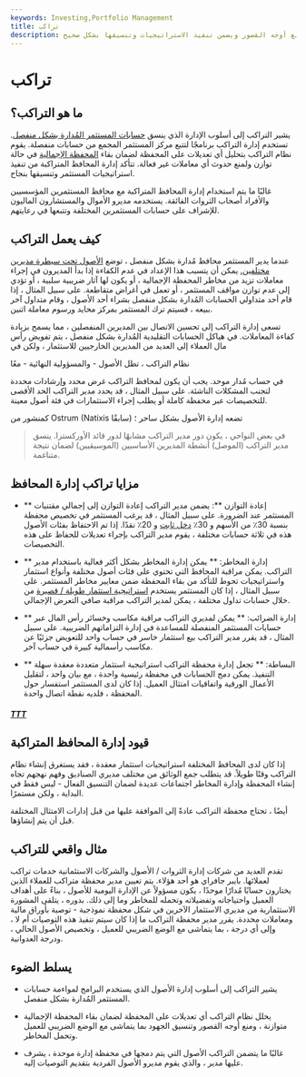 ```yaml
---
keywords: Investing,Portfolio Management
title: تراكب
description: يشير التراكب إلى أسلوب إدارة الأصول الذي يستخدم البرامج لمواءمة حسابات المستثمر المُدارة بشكل منفصل ، مما يمنع أوجه القصور ويضمن تنفيذ الاستراتيجيات وتنسيقها بشكل صحيح.
---
```


# تراكب
## ما هو التراكب؟

يشير التراكب إلى أسلوب الإدارة الذي ينسق [حسابات المستثمر المُدارة بشكل منفصل](/managedaccount). تستخدم إدارة التراكب برنامجًا لتتبع مركز المستثمر المجمع من حسابات منفصلة. يقوم نظام التراكب بتحليل أي تعديلات على المحفظة لضمان بقاء [المحفظة الإجمالية](/portfolio) في حالة توازن ولمنع حدوث أي معاملات غير فعالة. تتأكد إدارة المحافظ المتراكبة من تنفيذ استراتيجيات المستثمر وتنسيقها بنجاح.

غالبًا ما يتم استخدام إدارة المحافظ المتراكبة مع محافظ المستثمرين المؤسسيين والأفراد أصحاب الثروات الفائقة. يستخدمه مديرو الأموال والمستشارون الماليون للإشراف على حسابات المستثمرين المختلفة وتتبعها في رعايتهم.

## كيف يعمل التراكب

عندما يدير المستثمر محافظ مُدارة بشكل منفصل ، توضع [الأصول تحت سيطرة مديرين مختلفين.](/asset) يمكن أن يتسبب هذا الإعداد في عدم الكفاءة إذا بدأ المديرون في إجراء معاملات تزيد من مخاطر المحفظة الإجمالية ، أو يكون لها آثار ضريبية سلبية ، أو تؤدي إلى عدم توازن مواقف المستثمر ، أو تعمل في أغراض متقاطعة. على سبيل المثال ، إذا قام أحد متداولي الحسابات المُدارة بشكل منفصل بشراء أحد الأصول ، وقام متداول آخر ببيعه ، فسيتم ترك المستثمر بمركز محايد ورسوم معاملة اثنين.

تسعى إدارة التراكب إلى تحسين الاتصال بين المديرين المنفصلين ، مما يسمح بزيادة كفاءة المعاملات. في هياكل الحسابات التقليدية المُدارة بشكل منفصل ، يتم تفويض رأس مال العملاء إلى العديد من المديرين الخارجيين للاستثمار ، ولكن في

نظام التراكب ، تظل الأصول - والمسؤولية النهائية - معًا

في حساب مُدار موحد. يجب أن يكون لمحافظ التراكب غرض محدد وإرشادات محددة لتجنب المشكلات الناشئة. على سبيل المثال ، قد يحدد مدير التراكب الحد الأقصى للتخصيصات عبر محفظة كاملة أو يطلب إجراء الاستثمارات في فئة أصول معينة.

كمنشور من Ostrum (Natixis سابقًا) تضعه إدارة الأصول بشكل ساحر ؛

>

> في بعض النواحي ، يكون دور مدير التراكب مشابهًا لدور قائد الأوركسترا. ينسق مدير التراكب (الموصل) أنشطة المديرين الأساسيين (الموسيقيين) لضمان نتيجة متناغمة.

>

## مزايا تراكب إدارة المحافظ

- ** إعادة التوازن **: يضمن مدير التراكب إعادة التوازن إلى إجمالي مقتنيات المستثمر عند الضرورة. على سبيل المثال ، قد يرغب المستثمر في تخصيص محفظة بنسبة 30٪ من الأسهم و 30٪ [دخل ثابت](/fixedincome) و 20٪ نقدًا. إذا تم الاحتفاظ بفئات الأصول هذه في ثلاثة حسابات مختلفة ، يقوم مدير التراكب بإجراء تعديلات للحفاظ على هذه التخصيصات.

- ** إدارة المخاطر: ** يمكن إدارة المخاطر بشكل أكثر فعالية باستخدام مدير التراكب. يمكن مراقبة المحافظ التي تحتوي على فئات أصول مختلفة وأنواع استثمار واستراتيجيات تحوط للتأكد من بقاء المحفظة ضمن معايير مخاطر المستثمر. على سبيل المثال ، إذا كان المستثمر يستخدم [استراتيجية استثمار طويلة / قصيرة](/long-shortequity) من خلال حسابات تداول مختلفة ، يمكن لمدير التراكب مراقبة صافي التعرض الإجمالي.

- ** إدارة الضرائب: ** يمكن لمديري التراكب مراقبة مكاسب وخسائر رأس المال عبر حسابات المستثمر المنفصلة للمساعدة في إدارة التزاماتهم الضريبية. على سبيل المثال ، قد يقرر مدير التراكب بيع استثمار خاسر في حساب واحد للتعويض جزئيًا عن مكاسب رأسمالية كبيرة في حساب آخر.

- ** البساطة: ** تجعل إدارة محفظة التراكب استراتيجية استثمار متعددة معقدة سهلة التنفيذ. يمكن دمج الحسابات في محفظة رئيسية واحدة ، مع بيان واحد ، لتقليل الأعمال الورقية واتفاقيات امتثال العميل. إذا كان لدى المستثمر استفسار حول المحفظة ، فلديه نقطة اتصال واحدة.

<h5> <a href=""> TTT </a> </h5>

## قيود إدارة المحافظ المتراكبة

إذا كان لدى المحافظ المختلفة استراتيجيات استثمار معقدة ، فقد يستغرق إنشاء نظام التراكب وقتًا طويلاً. قد يتطلب جمع الوثائق من مختلف مديري الصناديق وفهم نهجهم تجاه إنشاء المحفظة وإدارة المخاطر اجتماعات عديدة لضمان التنسيق الفعال - ليس فقط في البداية ، ولكن مستمرًا.

أيضًا ، تحتاج محفظة التراكب عادةً إلى الموافقة عليها من قبل إدارات الامتثال المختلفة قبل أن يتم إنشاؤها.

## مثال واقعي للتراكب

تقدم العديد من شركات إدارة الثروات / الأصول والشركات الاستئمانية خدمات تراكب لعملائها. بايبر جافراي هو أحد هؤلاء. يتم تعيين مدير محفظة متراكب للعملاء الذين يختارون حسابًا مُدارًا موحدًا ، يكون مسؤولاً عن الإدارة اليومية للأصول ، بناءً على أهداف العميل واحتياجاته وتفضيلاته وتحمله للمخاطر وما إلى ذلك. بدوره ، يتلقى المشورة الاستثمارية من مديري الاستثمار الآخرين في شكل محفظة نموذجية - توصية بأوراق مالية ومعاملات محددة. يقرر مدير محفظة التراكب ما إذا كان سيتم تنفيذ هذه التوصيات أم لا ، وإلى أي درجة ، بما يتماشى مع الوضع الضريبي للعميل ، وتخصيص الأصول الحالي ، ودرجة العدوانية.

## يسلط الضوء

- يشير التراكب إلى أسلوب إدارة الأصول الذي يستخدم البرامج لمواءمة حسابات المستثمر المُدارة بشكل منفصل.

- يحلل نظام التراكب أي تعديلات على المحفظة لضمان بقاء المحفظة الإجمالية متوازنة ، ومنع أوجه القصور وتنسيق الجهود بما يتماشى مع الوضع الضريبي للعميل وتحمل المخاطر.

- غالبًا ما يتضمن التراكب الأصول التي يتم دمجها في محفظة إدارة موحدة ، يشرف عليها مدير ، والذي يقوم مديرو الأصول الفردية بتقديم التوصيات إليه.

